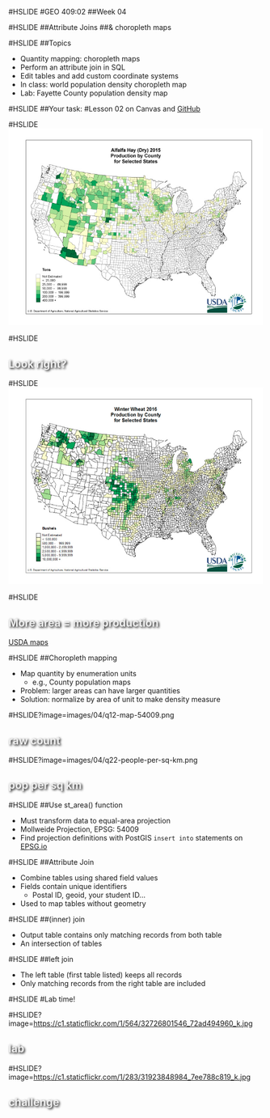 #HSLIDE
#GEO 409:02
##Week 04

#HSLIDE
##Attribute Joins
##& choropleth maps


#HSLIDE
##Topics
* Quantity mapping: choropleth maps
* Perform an attribute join in SQL
* Edit tables and add custom coordinate systems
* In class: world population density choropleth map
* Lab: Fayette County population density map


#HSLIDE
##Your task:
#Lesson 02
on Canvas and <a href="https://uk.instructure.com/courses/1884348/pages/lesson-02-on-github?module_item_id=23086873" target="_blank">GitHub</a>

#HSLIDE
![Hay production](images/04/hay.jpg)

#HSLIDE
<h2 style="color:#eee;text-shadow: 2px 2px 4px #000;">Look right?</h2>


#HSLIDE
![Wheat production](images/04/wheat.jpg)

#HSLIDE
<h2 style="color:#eee;text-shadow: 2px 2px 4px #000;">More area = more production</h2>
<a href="https://www.nass.usda.gov/Charts_and_Maps/Crops_County/#oh" target="_blank">USDA maps</a>

#HSLIDE
##Choropleth mapping
* Map quantity by enumeration units
	* e.g., County population maps
* Problem: larger areas can have larger quantities
* Solution: normalize by area of unit to make density measure

#HSLIDE?image=images/04/q12-map-54009.png
<h2 style="color:#eee;text-shadow: 2px 2px 4px #000;">raw count</h2>

#HSLIDE?image=images/04/q22-people-per-sq-km.png
<h2 style="color:#eee;text-shadow: 2px 2px 4px #000;">pop per sq km</h2>

#HSLIDE
##Use st_area() function
* Must transform data to equal-area projection
* Mollweide Projection, EPSG: 54009 
* Find projection definitions with PostGIS ```insert into``` statements on <a href="http://epsg.io" target="_blank">EPSG.io</a> 


#HSLIDE
##Attribute Join
* Combine tables using shared field values
* Fields contain unique identifiers
	* Postal ID, geoid, your student ID...
* Used to map tables without geometry

#HSLIDE
##(inner) join
* Output table contains only matching records from both table
* An intersection of tables



#HSLIDE
##left join
* The left table (first table listed) keeps all records
* Only matching records from the right table are included



#HSLIDE
#Lab time!


#HSLIDE?image=https://c1.staticflickr.com/1/564/32726801546_72ad494960_k.jpg
<h2 style="color:#eee;text-shadow: 2px 2px 4px #000;">lab</h2>

#HSLIDE?image=https://c1.staticflickr.com/1/283/31923848984_7ee788c819_k.jpg
<h2 style="color:#eee;text-shadow: 2px 2px 4px #000;">challenge</h2>



